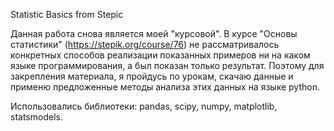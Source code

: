 Statistic Basics from Stepic

Данная работа снова является моей "курсовой". В курсе "Основы статистики" (https://stepik.org/course/76)
не рассматривалось конкретных способов реализации показанных примеров ни на каком языке программирования, 
а был показан только результат. Поэтому для закрепления материала, я пройдусь по урокам, скачаю данные и 
применю предложенные методы анализа этих данных на языке python.

Использовались библиотеки:
pandas, scipy, numpy, matplotlib, statsmodels.
